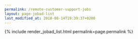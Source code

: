 ```yaml
---
permalink: /remote-customer-support-jobs
layout: page-jobad-list
last_modified_at: 2018-08-14T19:39:37+0200
---
```

{% include render_jobad_list.html permalink=page.permalink %}
